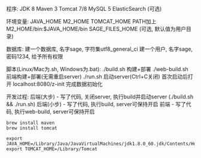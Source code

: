 程序:
JDK 8
Maven 3
Tomcat 7/8
MySQL 5
  ElasticSearch (可选)

环境变量:
JAVA_HOME
M2_HOME
TOMCAT_HOME
PATH加上M2_HOME/bin:$JAVA_HOME/bin
  SAGE_FILES_HOME (可选, 默认值为用户目录)

数据库:
建一个数据库, 名字sage, 字符集utf8_general_ci
建一个用户, 名字sage, 密码1234, 给予所有权限

脚本(Linux/Mac为.sh, Windows为.bat):
./build.sh 构建+部署
./web-build.sh 前端构建+部署(无需重启server)
./run.sh 启动server(Ctrl+C关闭)
首次启动后打开 localhost:8080/z-init 完成数据初始化

开发过程:
后端(大步) - 写了代码, 关闭server, 执行build并启动server (./build.sh && ./run.sh)
后端(小步) - 写了代码, 执行build, server可保持开启
前端 - 写了代码, 执行web-build, server可保持开启


```
brew install maven
brew install tomcat

export JAVA_HOME=/Library/Java/JavaVirtualMachines/jdk1.8.0_60.jdk/Contents/Home
export TOMCAT_HOME=/Library/Tomcat

```